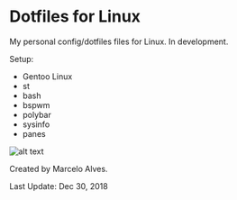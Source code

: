 # Dotfiles for Linux

My personal config/dotfiles files for Linux. In development.

Setup:
- Gentoo Linux
- st
- bash
- bspwm
- polybar
- sysinfo
- panes

![alt text](https://i.postimg.cc/Nsx6bMVh/02-01-2019-10-48-32.png)

Created by Marcelo Alves.

Last Update: Dec 30, 2018
